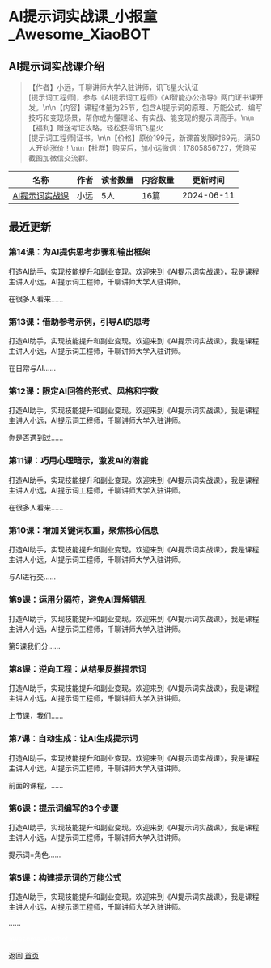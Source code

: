 # AI提示词实战课_小报童_Awesome_XiaoBOT

## AI提示词实战课介绍
> 【作者】小远，千聊讲师大学入驻讲师，讯飞星火认证  
[提示词工程师]，参与《AI提示词工程师》《AI智能办公指导》两门证书课开发。\n\n【内容】课程体量为25节，包含AI提示词的原理、万能公式、编写技巧和变现场景，帮你成为懂理论、有实战、能变现的提示词高手。\n\n【福利】赠送考证攻略，轻松获得讯飞星火  
[提示词工程师]证书。\n\n【价格】原价199元，新课首发限时69元，满50人开始涨价！\n\n【社群】购买后，加小远微信：17805856727，凭购买截图加微信交流群。  
  


|名称|作者|读者数量|内容数量|更新时间|
|---|---|---|---|---|
|[AI提示词实战课](https://xiaobot.net/p/182631?refer=9c3f1c95-a052-465a-9902-f6d75080262a)|小远|5人|16篇|2024-06-11|

## 最近更新
### 第14课：为AI提供思考步骤和输出框架

打造AI助手，实现技能提升和副业变现。欢迎来到《AI提示词实战课》，我是课程主讲人小远，AI提示词工程师，千聊讲师大学入驻讲师。



在很多人看来......

### 第13课：借助参考示例，引导AI的思考

打造AI助手，实现技能提升和副业变现。欢迎来到《AI提示词实战课》，我是课程主讲人小远，AI提示词工程师，千聊讲师大学入驻讲师。



在日常与AI......

### 第12课：限定AI回答的形式、风格和字数

打造AI助手，实现技能提升和副业变现。欢迎来到《AI提示词实战课》，我是课程主讲人小远，AI提示词工程师，千聊讲师大学入驻讲师。



你是否遇到过......

### 第11课：巧用心理暗示，激发AI的潜能

打造AI助手，实现技能提升和副业变现。欢迎来到《AI提示词实战课》，我是课程主讲人小远，AI提示词工程师，千聊讲师大学入驻讲师。



在很多人看来......

### 第10课：增加关键词权重，聚焦核心信息

打造AI助手，实现技能提升和副业变现。欢迎来到《AI提示词实战课》，我是课程主讲人小远，AI提示词工程师，千聊讲师大学入驻讲师。



与AI进行交......

### 第9课：运用分隔符，避免AI理解错乱

打造AI助手，实现技能提升和副业变现。欢迎来到《AI提示词实战课》，我是课程主讲人小远，AI提示词工程师，千聊讲师大学入驻讲师。



第5课我们分......

### 第8课：逆向工程：从结果反推提示词

打造AI助手，实现技能提升和副业变现。欢迎来到《AI提示词实战课》，我是课程主讲人小远，AI提示词工程师，千聊讲师大学入驻讲师。



上节课，我们......

### 第7课：自动生成：让AI生成提示词

打造AI助手，实现技能提升和副业变现。欢迎来到《AI提示词实战课》，我是课程主讲人小远，AI提示词工程师，千聊讲师大学入驻讲师。



前面的课程，......

### 第6课：提示词编写的3个步骤

打造AI助手，实现技能提升和副业变现。欢迎来到《AI提示词实战课》，我是课程主讲人小远，AI提示词工程师，千聊讲师大学入驻讲师。



提示词=角色......

### 第5课：构建提示词的万能公式



打造AI助手，实现技能提升和副业变现。欢迎来到《AI提示词实战课》，我是课程主讲人小远，AI提示词工程师，千聊讲师大学入驻讲师。



......


<a href="https://github.com/Reno9527/awesome-xiaobot" style="color: white; text-decoration: none;">awesome-xiaobot</a>

返回 [首页](../README.md)
